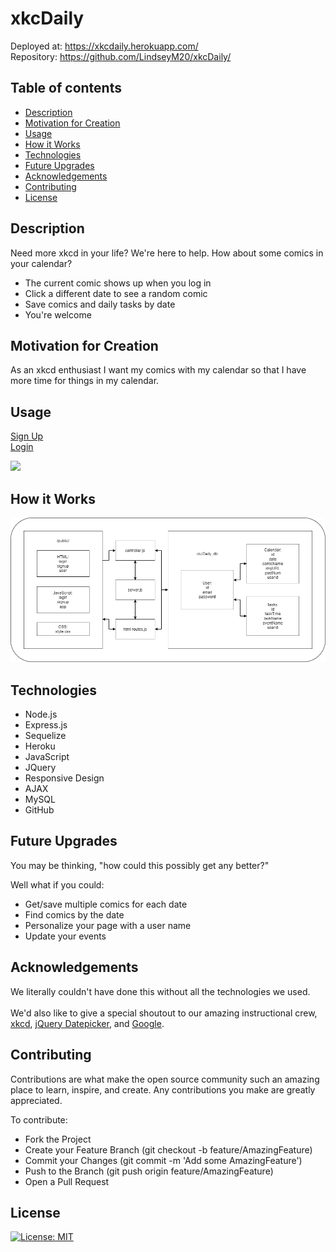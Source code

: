 # xkcDaily

Deployed at: https://xkcdaily.herokuapp.com/ <br>
Repository: https://github.com/LindseyM20/xkcDaily/

  ## Table of contents
  - [Description](#Description)
  - [Motivation for Creation](#Motivation_for_Creation)
  - [Usage](#Usage)
  - [How it Works](#How_it_Works)
  - [Technologies](#Technologies)
  - [Future Upgrades](#Future_Upgrades)
  - [Acknowledgements](#Acknowledgements)
  - [Contributing](#Contributing)
  - [License](#License) 

  ## Description 
Need more xkcd in your life? We're here to help. How about some comics in your calendar?<br>
<ul>
    <li>The current comic shows up when you log in</li>
    <li>Click a different date to see a random comic</li>
    <li>Save comics and daily tasks by date</li>
    <li>You're welcome</li>
</ul>

  ## Motivation for Creation
  As an xkcd enthusiast I want my comics with my calendar so that I have more time for things in my calendar. 

  ## Usage
  <a href="https://xkcdaily.herokuapp.com/newuser" target="blank">Sign Up</a><br>
  <a href="https://xkcdaily.herokuapp.com" target="blank">Login</a><br>

  <img src="https://media.giphy.com/media/YbjNk8ZiEJQ2lwbS4H/giphy.gif"/>

  ## How it Works
  <img src="public\images\xkcDaily_structure.png">
    
  ## Technologies
  <ul>
  <li>Node.js</li>
  <li>Express.js</li>
  <li>Sequelize</li>
  <li>Heroku</li>
  <li>JavaScript</li>
  <li>JQuery</li>
  <li>Responsive Design</li>
  <li>AJAX</li>
  <li>MySQL</li>
  <li>GitHub</li>
  </ul>

  ## Future Upgrades
  You may be thinking, "how could this possibly get any better?"

  Well what if you could:
  <ul>
 <li>Get/save multiple comics for each date</li>
 <li>Find comics by the date</li>
 <li>Personalize your page with a user name</li>
 <li>Update your events</li>
 </ul>

 ## Acknowledgements
 We literally couldn't have done this without all the technologies we used.<br><br> We'd also like to give a special shoutout to our amazing instructional crew, <a href="https://xkcd.com/" target="blank">xkcd</a>, <a href="https://api.jqueryui.com/" target="blank">jQuery Datepicker</a>, and <a href="https://google.com" target="blank">Google</a>.  

## Contributing
Contributions are what make the open source community such an amazing place to learn, inspire, and create. Any contributions you make are greatly appreciated.

To contribute:<br>
<ul>
<li>Fork the Project</li>
<li>Create your Feature Branch (git checkout -b feature/AmazingFeature)</li>
<li>Commit your Changes (git commit -m 'Add some AmazingFeature')</li>
<li>Push to the Branch (git push origin feature/AmazingFeature)</li>
<li>Open a Pull Request</li>
</ul>


## License
[![License: MIT](https://img.shields.io/badge/License-MIT-yellow.svg)](https://opensource.org/licenses/MIT)
